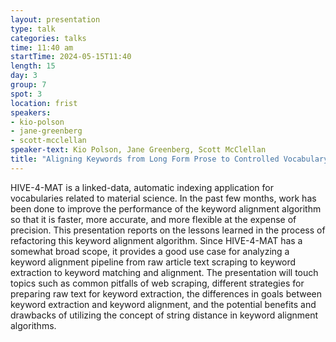 ```yaml
---
layout: presentation
type: talk
categories: talks
time: 11:40 am
startTime: 2024-05-15T11:40
length: 15
day: 3
group: 7
spot: 3
location: frist
speakers:
- kio-polson
- jane-greenberg
- scott-mcclellan
speaker-text: Kio Polson, Jane Greenberg, Scott McClellan
title: "Aligning Keywords from Long Form Prose to Controlled Vocabulary"
---
```

HIVE-4-MAT is a linked-data, automatic indexing application for vocabularies related to material science. In the past few months, work has been done to improve the performance of the keyword alignment algorithm so that it is faster, more accurate, and more flexible at the expense of precision. This presentation reports on the lessons learned in the process of refactoring this keyword alignment algorithm. Since HIVE-4-MAT has a somewhat broad scope, it provides a good use case for analyzing a keyword alignment pipeline from raw article text scraping to keyword extraction to keyword matching and alignment. The presentation will touch topics such as common pitfalls of web scraping, different strategies for preparing raw text for keyword extraction, the differences in goals between keyword extraction and keyword alignment, and the potential benefits and drawbacks of utilizing the concept of string distance in keyword alignment algorithms.

